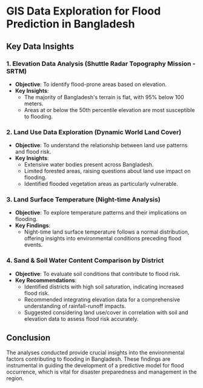 # GIS Data Exploration for Flood Prediction in Bangladesh

## Key Data Insights

### 1. Elevation Data Analysis (Shuttle Radar Topography Mission - SRTM)
- **Objective**: To identify flood-prone areas based on elevation.
- **Key Insights**:
    - The majority of Bangladesh's terrain is flat, with 95% below 100 meters.
    - Areas at or below the 50th percentile elevation are most susceptible to flooding.

### 2. Land Use Data Exploration (Dynamic World Land Cover)
- **Objective**: To understand the relationship between land use patterns and flood risk.
- **Key Insights**:
    - Extensive water bodies present across Bangladesh.
    - Limited forested areas, raising questions about land use impact on flooding.
    - Identified flooded vegetation areas as particularly vulnerable.

### 3. Land Surface Temperature (Night-time Analysis)
- **Objective**: To explore temperature patterns and their implications on flooding.
- **Key Findings**: 
    - Night-time land surface temperature follows a normal distribution, offering insights into environmental conditions preceding flood events.

### 4. Sand & Soil Water Content Comparison by District
- **Objective**: To evaluate soil conditions that contribute to flood risk.
- **Key Recommendations**:
    - Identified districts with high soil saturation, indicating increased flood risk.
    - Recommended integrating elevation data for a comprehensive understanding of rainfall-runoff impacts.
    - Suggested considering land use/cover in correlation with soil and elevation data to assess flood risk accurately.

## Conclusion
The analyses conducted provide crucial insights into the environmental factors contributing to flooding in Bangladesh. These findings are instrumental in guiding the development of a predictive model for flood occurrence, which is vital for disaster preparedness and management in the region.
